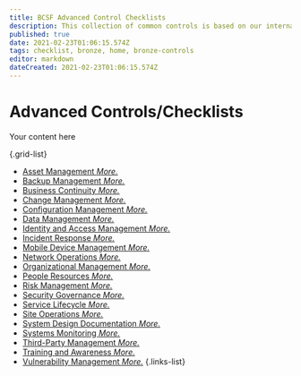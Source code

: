 ```yaml
---
title: BCSF Advanced Control Checklists
description: This collection of common controls is based on our internal operations.  
published: true
date: 2021-02-23T01:06:15.574Z
tags: checklist, bronze, home, bronze-controls
editor: markdown
dateCreated: 2021-02-23T01:06:15.574Z
---
```


# Advanced Controls/Checklists

Your content here

{.grid-list}
- [Asset Management *More.*](/bronze-checklists/controls-asset-management)
- [Backup Management *More.*](/bronze-checklists/checklist-backup-management)
- [Business Continuity *More.*](/bronze-checklists/checklist-business-continuity)
- [Change Management *More.*](/bronze-checklists/checklist-change-management)
- [Configuration Management *More.*](/bronze-checklists/checklist-config-management)
- [Data Management *More.*](/bronze-checklists/checklist-for-data-management)
- [Identity and Access Management *More.*](/bronze-checklists/checklist-identity-access-management)
- [Incident Response *More.*](/bronze-checklists/checklist-incident-response)
- [Mobile Device Management *More.*](/bronze-checklists/checklist-mdm)
- [Network Operations *More.*](/bronze-checklists/checklist-network-operations)
- [Organizational Management *More.*](/bronze-checklists/checklist-organization-management)
- [People Resources *More.*](/bronze-checklists/checklist-human-resources)
- [Risk Management *More.*](/bronze-checklists/checklist-risk-management)
- [Security Governance *More.*](/bronze-checklists/checklist-security-governance)
- [Service Lifecycle *More.*](/bronze-checklists/checklist-service-life)
- [Site Operations *More.*](/bronze-checklists/checklist-site-ops)
- [System Design Documentation *More.*](/bronze-checklists/checklist-system-design)
- [Systems Monitoring *More.*](/bronze-checklists/checklist-systems-monitoring)
- [Third-Party Management *More.*](/bronze-checklists/checklist-third-parties)
- [Training and Awareness *More.*](/bronze-checklists/checklist-training-awareness)
- [Vulnerability Management *More.*](/bronze-checklists/checklist-vulnerability-management)
{.links-list}